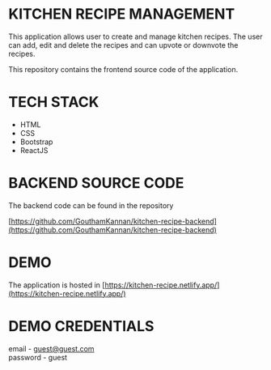 # KITCHEN RECIPE MANAGEMENT

This application allows user to create and manage kitchen recipes. The user can add, edit and delete the recipes and can upvote or downvote the recipes.

This repository contains the frontend source code of the application.

# TECH STACK

* HTML
* CSS
* Bootstrap
* ReactJS

# BACKEND SOURCE CODE

The backend code can be found in the repository

[https://github.com/GouthamKannan/kitchen-recipe-backend](https://github.com/GouthamKannan/kitchen-recipe-backend)

# DEMO

The application is hosted in [https://kitchen-recipe.netlify.app/](https://kitchen-recipe.netlify.app/)

# DEMO CREDENTIALS

email - guest@guest.com <br>
password - guest
